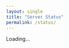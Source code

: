 ```yaml
---
layout: single
title: "Server Status"
permalink: /status/
---
```

<script>
fetch("https://api.mcsrvstat.us/2/cloudie.cloud")
  .then(response => response.json())
  .then(data => {
      document.getElementById("status").innerHTML = `
        <p><strong>Server:</strong> ${data.hostname}</p>
        <p><strong>Players Online:</strong> ${data.players.online}/${data.players.max}</p>
      `;
  });
</script>

<div id="status">Loading...</div>
